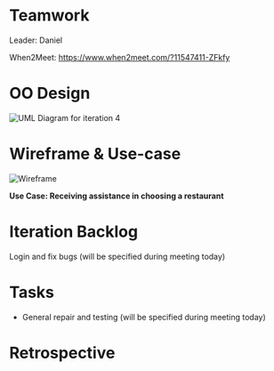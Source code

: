 # Teamwork

Leader: Daniel

When2Meet: https://www.when2meet.com/?11547411-ZFkfy

# OO Design

![UML Diagram for iteration 4]()

# Wireframe & Use-case

![Wireframe]()

**Use Case: Receiving assistance in choosing a restaurant**

# Iteration Backlog

Login and fix bugs (will be specified during meeting today)

# Tasks

- General repair and testing (will be specified during meeting today)

# Retrospective

